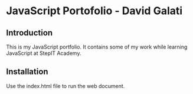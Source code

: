 # JavaScript Portofolio - David Galati

## Introduction

This is my JavaScript portfolio. It contains some of my work while learning JavaScript at StepIT Academy.

## Installation

Use the index.html file to run the web document.